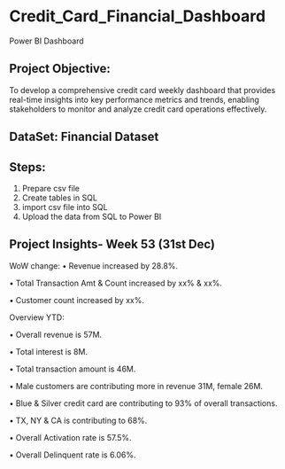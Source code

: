 # Credit_Card_Financial_Dashboard
Power BI Dashboard
## Project Objective:
To develop a comprehensive credit card weekly dashboard that provides real-time insights into key performance metrics and trends, enabling stakeholders to monitor and analyze credit card operations effectively.
## DataSet: Financial Dataset
## Steps:
1. Prepare csv file
2. Create tables in SQL
3. import csv file into SQL
4. Upload the data from SQL to Power BI
## Project Insights- Week 53 (31st Dec)
WoW change:
• Revenue increased by 28.8%.

• Total Transaction Amt & Count increased by xx% & xx%.

• Customer count increased by xx%.

Overview YTD:

• Overall revenue is 57M.

• Total interest is 8M.

• Total transaction amount is 46M.

• Male customers are contributing more in revenue 31M, female 26M.

• Blue & Silver credit card are contributing to 93% of overall
transactions.

• TX, NY & CA is contributing to 68%.

• Overall Activation rate is 57.5%.

• Overall Delinquent rate is 6.06%.


